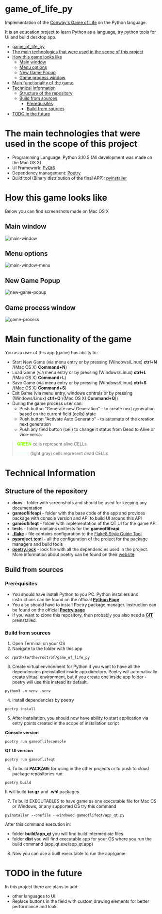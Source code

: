 # game_of_life_py

Implementation of the [Conway's Game of Life](https://en.wikipedia.org/wiki/Conway%27s_Game_of_Life) on the Python language.

It is an education project to learn Python as a language, try python tools for UI and build desktop app.
- [game_of_life_py](#game_of_life_py)
- [The main technologies that were used in the scope of this project](#the-main-technologies-that-were-used-in-the-scope-of-this-project)
- [How this game looks like](#how-this-game-looks-like)
  - [Main window](#main-window)
  - [Menu options](#menu-options)
  - [New Game Popup](#new-game-popup)
  - [Game process window](#game-process-window)
- [Main functionality of the game](#main-functionality-of-the-game)
- [Technical Information](#technical-information)
  - [Structure of the repository](#structure-of-the-repository)
  - [Build from sources](#build-from-sources)
    - [Prerequisites](#prerequisites)
    - [Build from sources](#build-from-sources-1)
- [TODO in the future](#todo-in-the-future)

# The main technologies that were used in the scope of this project

- Programming Language: Python 3.10.5 (All development was made on the Mac OS X)
- UI Framework: [PyQt6](https://riverbankcomputing.com/software/pyqt/intro)
- Dependency management: [Poetry](https://python-poetry.org/)
- Build tool (Binary distribution of the final APP): [pyinstaller](https://pyinstaller.org/en/stable/)

# How this game looks like

Below you can find screenshots made on Mac OS X

## Main window

![main-window](docs/main-window-on-mac.png)

## Menu options

![main-window-menu](docs/main-window-menu-on-mac.png)

## New Game Popup

![new-game-popup](docs/new-game-popup-on-mac.png)

## Game process window

![game-process](docs/game-process-on-mac.png)

# Main functionality of the game

You as a user of this app (game) has ability to:
- Start New Game (via menu entry or by pressing (Windows/Linux) **ctrl+N** /(Mac OS X) **Command+N**)
- Load Game (via menu entry or by pressing (Windows/Linux) **ctrl+L** /(Mac OS X) **Command+L**)
- Save Game (via menu entry or by pressing (Windows/Linux) **ctrl+S** /(Mac OS X) **Command+S**)
- Exit Game (via menu entry, windows controls or by pressing (Windows/Linux) **ctrl+Q** /(Mac OS X) **Command+Q**))
- During the game process user can:
  - Push button "Generate new Generation" - to create next generation based on the current field (cells) state
  - Push button "Activate Auto Generatio" - to automate of the creation next generation
  - Push any field button (cell) to change it status from Dead to Alive or vice-versa.

> <span style="color:#7FFF00">**GREEN**</span> cells represent alive CELLs
> 
> <span style="color:#F0FFFF">**GRAY**</span> (light gray) cells represent dead CELLs

# Technical Information

## Structure of the repository
- **docs** - folder with screenshots and should be used for keeping any documentation
- **gameoflifeapi** - folder with the base code of the app and provides package with console version and API to build UI around this API
- **gameoflifeqt** - folder with implementation of the QT UI for the game API
- **tests** - folder contains unittests for the **gameoflifeapi**
- [**.flake**](.flake8) - file contains configuration to the [Flake8 Style Guide Tool](https://flake8.pycqa.org/en/latest/#)
- [**pyproject.toml**](pyproject.toml) - all the configuration of the project for the package managers and build tools
- [**poetry.lock**](poetry.lock) - lock file with all the dependencies used in the project. More information about poetry can be found on their [website](https://python-poetry.org/)

## Build from sources

### Prerequisites
- You should have install Python to you PC. Python installers and instructions can be found on the official [**Python Page**](https://www.python.org/)
- You also should have to install Poetry package manager. Instruction can be found on the official [**Poetry page**](https://python-poetry.org/docs/#installation)
- If you want to clone this repository, then probably you also need a [**GIT**](https://git-scm.com/) preinstalled.

### Build from sources

1. Open Terminal on your OS
2. Navigate to the folder with this app

```shell
cd /path/to/the/root/of/game_of_life_py
```
3. Create virtual environment for Python if you want to have all the dependencies preinstalled inside app directory. Poetry will automatically create virtual environment, but if you create one inside app folder - poetry will use this instead its default.

```shell
python3 -m venv .venv 
```

4. Install dependencies by poetry

```shell
poetry install
```

5. After installation, you should now have ability to start application via entry points created in the scope of installation script

**Console version**

```shell
poetry run gameoflifeconsole
```

**QT UI version**

```shell
poetry run gameoflifeqt
```

6. To build **PACKAGE** for using in the other projects or to push to cloud package repositories run:
```shell
poetry build
```
It will build **tar.gz** and **.whl** packages

7. To build EXECUTABLES to have game as one executable file for Mac OS or Windows, or any supported OS try this command
```shell
pyinstaller --onefile --windowed gameoflifeqt/app_qt.py
```
After this command execution in:
- folder **build/app_qt** you will find build intermediate files
- folder **dist** you will find executable app for your OS where you run the build command (app_qt.exe/app_qt.app)

8. Now you can use a built executable to run the app/game

# TODO in the future
In this project there are plans to add:
- other languages to UI
- Replace buttons in the field with custom drawing elements for better performance and look